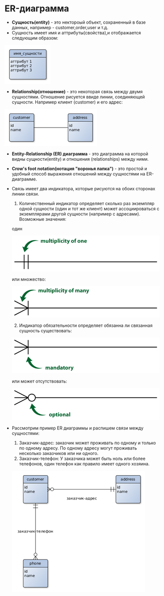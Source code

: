 # ER-диаграмма
* <b>Сущность(entity)</b> - это нектороый объект, сохраненный в базе данных, например - customer,order,user и т.д.
* Сущность имеет имя и аттрибуты(свойства),и отображается следующим образом:

![entity.png](entity.png)
* <b>Relationship(отношение)</b> - это некоторая связь между двумя сущностями. Отношение рисуется ввиде линии, соединяющей сущности. Например клиент (customer) и его адрес:

![customer-address.png](customer-address.png)
* <b>Entity-Relationship (ER) диаграмма</b> - это диаграмма на которой видны сущности(entity) и отношения (relationships) между ними.
* <b>Crow's foot notation(нотация "воронья лапка")</b> - это простой и удобный способ выражения отношений между сущностями на ER-диаграмме.
* Cвязь имеет два индикатора, которые рисуются на обоих сторонах линии связи.
    1. Количественный индикатор определяет сколько раз
    экземпляр одной сущности (один и тот же клиент) может ассоциироваться с экземплярами другой сущности (например с адресами). Возможные значения:

    один

    ![crows-foot-notation-multiplicity-of-one.png](crows-foot-notation-multiplicity-of-one.png)

    или множество:

    ![crows-foot-notation-multiplicity-of-many.png](crows-foot-notation-multiplicity-of-many.png)

    2. Индикатор обязательности определяет обязанна ли связанная сущность существовать:

    ![mandratory.png](mandratory.png)

    или может отсутствовать:

    ![optional.png](optional.png)
* Рассмотрим пример ER диаграммы и распишем связи между сущностями:
  1. Заказчик-адрес: заказчик может проживать по одному и только по одному адресу. По одному адреcу могут проживать несколько заказчиков или ни одного.
  2. Заказчик-телефон: У заказчика может быть ноль или более телефонов, один телефон как правило имеет одного хозяина.

  ![cap.png](сap.png)
